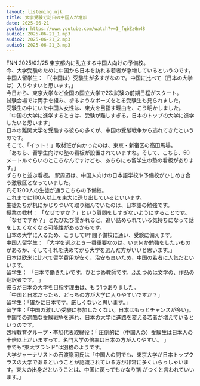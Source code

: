 ```yaml
---
layout: listening.njk
title: 大学受験で訪日の中国人が増加
date: 2025-06-21
youtube: https://www.youtube.com/watch?v=1_fqbZzGn48
audio1: 2025-06-21_1.mp3
audio2: 2025-06-21_2.mp3
audio3: 2025-06-21_3.mp3
---
```

FNN 2025/02/25
東京都内に乱立する中国人向けの予備校。  
今、大学受験のために中国から日本を訪れる若者が急増しているというのです。  
中国人留学生： 「（中国は）受験生が多すぎなので。中国に比べて（日本の大学は）入りやすいと思います。」  
今日から、東京大学など全国の国立大学で2次試験の前期日程がスタート。  
試験会場では両手を組み、祈るようなポーズをとる受験生も見られました。  
受験生の中にいた中国人女性は、東大を目指す理由を、こう明かしました。  
「中国の大学に進学するときは、受験が難しすぎる。日本のトップの大学に進学したいと思います」  
日本の難関大学を受験する彼らの多くが、中国の受験戦争から逃れてきたというのです。  
そこで、「イット！」取材班が向かったのは、東京・新宿区の高田馬場。  
「あちら、留学生向けの塾の看板が設置されていますね。そして、こちら、50メートルぐらいのところなんですけども、あちらにも留学生の塾の看板があります。」  
ずらりと並ぶ看板。 駅周辺は、中国人向けの日本語学校や予備校がひしめき合う激戦区となっていました。  
凡そ1200人の生徒が通うこちらの予備校。  
これまでに100人以上を東大に送り出しているといいます。  
生徒たちが机にかじりついて取り組んでいたのは、日本語の勉強です。  
授業の教材： 「なぜですか？」という質問をしすぎないようにすることです。  
「なぜですか？」とたびたび聞かれると、追い詰められている気持ちになって話をしたくなくなる可能性があるからです。  
日本の大学に入るため、こうして1年間予備校に通い、受験に備えます。  
中国人留学生： 「大学を選ぶとき一番重要なのは、いま何か勉強をしたいものがあるか、そしてそれを決めてから大学を選んだ方がいいと思います。」  
日本は欧米に比べて留学費用が安く、治安も良いため、中国の若者に人気だといいます。  
留学生： 「日本で働きたいです。ひとつめ教師です。ふたつめは文学の、作品の翻訳者です。 」  
彼らが日本の大学を目指す理由は、もう1つありました。  
「中国と日本だったら、どっちの方が大学に入りやすいですか？」  
留学生：「確かに日本です。厳しくないと思います。」  
留学生：「中国の激しい受験に参加したくない。日本はもっとチャンスが多い」。  
中国での過酷な受験戦争を逃れ、日本の大学に進路を変える若者が増えているというのです。  
啓程教育グループ・李旭代表取締役：「 圧倒的に（中国人の）受験生は日本人の十倍以上がいますって、名門大学の倍率は日本の方が入りやすい。 」  
中でも“東大ブランド”は別格のようです。  
大学ジャーナリストの石渡嶺司氏は「中国人の間でも、東京大学が日本トップクラスの大学であるということが認識されている方が非常に多くいらっしゃいます。東大の出身だということは、中国に戻ってもかなり箔 がつくと言われていいます。」